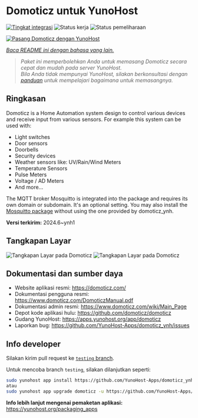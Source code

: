 <!--
N.B.: README ini dibuat secara otomatis oleh <https://github.com/YunoHost/apps/tree/master/tools/readme_generator>
Ini TIDAK boleh diedit dengan tangan.
-->

# Domoticz untuk YunoHost

[![Tingkat integrasi](https://dash.yunohost.org/integration/domoticz.svg)](https://ci-apps.yunohost.org/ci/apps/domoticz/) ![Status kerja](https://ci-apps.yunohost.org/ci/badges/domoticz.status.svg) ![Status pemeliharaan](https://ci-apps.yunohost.org/ci/badges/domoticz.maintain.svg)

[![Pasang Domoticz dengan YunoHost](https://install-app.yunohost.org/install-with-yunohost.svg)](https://install-app.yunohost.org/?app=domoticz)

*[Baca README ini dengan bahasa yang lain.](./ALL_README.md)*

> *Paket ini memperbolehkan Anda untuk memasang Domoticz secara cepat dan mudah pada server YunoHost.*  
> *Bila Anda tidak mempunyai YunoHost, silakan berkonsultasi dengan [panduan](https://yunohost.org/install) untuk mempelajari bagaimana untuk memasangnya.*

## Ringkasan

Domoticz is a Home Automation system design to control various devices and receive input from various sensors.
For example this system can be used with: 

* Light switches
* Door sensors
* Doorbells
* Security devices
* Weather sensors like: UV/Rain/Wind Meters
* Temperature Sensors
* Pulse Meters
* Voltage / AD Meters
* And more...


The MQTT broker Mosquitto is integrated into the package and requires its own domain or subdomain. It's an optional setting.
You may also install the [Mosquitto package](https://github.com/YunoHost-Apps/mosquitto_ynh) without using the one provided by domoticz_ynh.

**Versi terkirim:** 2024.6~ynh1

## Tangkapan Layar

![Tangkapan Layar pada Domoticz](./doc/screenshots/domoticz_Switches_screen.png)
![Tangkapan Layar pada Domoticz](./doc/screenshots/domoticz_floorplan_machineon.png)

## Dokumentasi dan sumber daya

- Website aplikasi resmi: <https://domoticz.com/>
- Dokumentasi pengguna resmi: <https://www.domoticz.com/DomoticzManual.pdf>
- Dokumentasi admin resmi: <https://www.domoticz.com/wiki/Main_Page>
- Depot kode aplikasi hulu: <https://github.com/domoticz/domoticz>
- Gudang YunoHost: <https://apps.yunohost.org/app/domoticz>
- Laporkan bug: <https://github.com/YunoHost-Apps/domoticz_ynh/issues>

## Info developer

Silakan kirim pull request ke [`testing` branch](https://github.com/YunoHost-Apps/domoticz_ynh/tree/testing).

Untuk mencoba branch `testing`, silakan dilanjutkan seperti:

```bash
sudo yunohost app install https://github.com/YunoHost-Apps/domoticz_ynh/tree/testing --debug
atau
sudo yunohost app upgrade domoticz -u https://github.com/YunoHost-Apps/domoticz_ynh/tree/testing --debug
```

**Info lebih lanjut mengenai pemaketan aplikasi:** <https://yunohost.org/packaging_apps>
